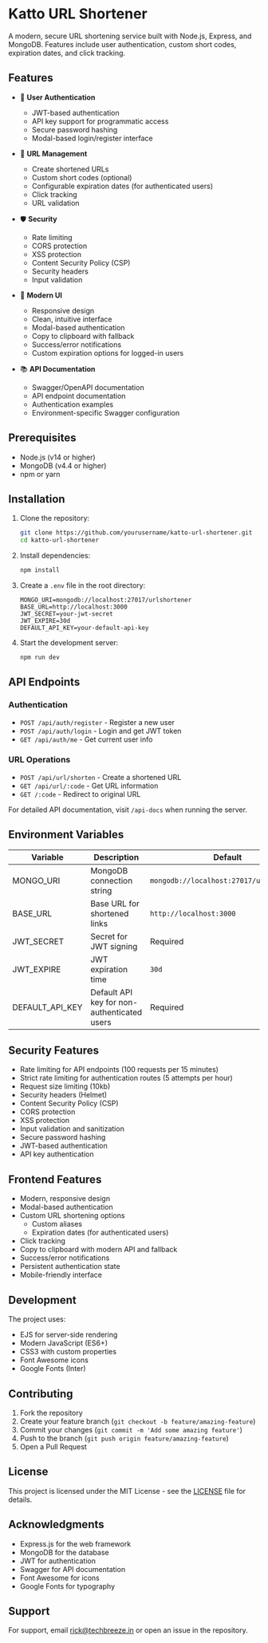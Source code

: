 # Katto URL Shortener

A modern, secure URL shortening service built with Node.js, Express, and MongoDB. Features include user authentication, custom short codes, expiration dates, and click tracking.

## Features

- 🔐 **User Authentication**
  - JWT-based authentication
  - API key support for programmatic access
  - Secure password hashing
  - Modal-based login/register interface

- 🔗 **URL Management**
  - Create shortened URLs
  - Custom short codes (optional)
  - Configurable expiration dates (for authenticated users)
  - Click tracking
  - URL validation

- 🛡️ **Security**
  - Rate limiting
  - CORS protection
  - XSS protection
  - Content Security Policy (CSP)
  - Security headers
  - Input validation

- 📱 **Modern UI**
  - Responsive design
  - Clean, intuitive interface
  - Modal-based authentication
  - Copy to clipboard with fallback
  - Success/error notifications
  - Custom expiration options for logged-in users

- 📚 **API Documentation**
  - Swagger/OpenAPI documentation
  - API endpoint documentation
  - Authentication examples
  - Environment-specific Swagger configuration

## Prerequisites

- Node.js (v14 or higher)
- MongoDB (v4.4 or higher)
- npm or yarn

## Installation

1. Clone the repository:
   ```bash
   git clone https://github.com/yourusername/katto-url-shortener.git
   cd katto-url-shortener
   ```

2. Install dependencies:
   ```bash
   npm install
   ```

3. Create a `.env` file in the root directory:
   ```env
   MONGO_URI=mongodb://localhost:27017/urlshortener
   BASE_URL=http://localhost:3000
   JWT_SECRET=your-jwt-secret
   JWT_EXPIRE=30d
   DEFAULT_API_KEY=your-default-api-key
   ```

4. Start the development server:
   ```bash
   npm run dev
   ```

## API Endpoints

### Authentication

- `POST /api/auth/register` - Register a new user
- `POST /api/auth/login` - Login and get JWT token
- `GET /api/auth/me` - Get current user info

### URL Operations

- `POST /api/url/shorten` - Create a shortened URL
- `GET /api/url/:code` - Get URL information
- `GET /:code` - Redirect to original URL

For detailed API documentation, visit `/api-docs` when running the server.

## Environment Variables

| Variable | Description | Default |
|----------|-------------|---------|
| MONGO_URI | MongoDB connection string | `mongodb://localhost:27017/urlshortener` |
| BASE_URL | Base URL for shortened links | `http://localhost:3000` |
| JWT_SECRET | Secret for JWT signing | Required |
| JWT_EXPIRE | JWT expiration time | `30d` |
| DEFAULT_API_KEY | Default API key for non-authenticated users | Required |

## Security Features

- Rate limiting for API endpoints (100 requests per 15 minutes)
- Strict rate limiting for authentication routes (5 attempts per hour)
- Request size limiting (10kb)
- Security headers (Helmet)
- Content Security Policy (CSP)
- CORS protection
- XSS protection
- Input validation and sanitization
- Secure password hashing
- JWT-based authentication
- API key authentication

## Frontend Features

- Modern, responsive design
- Modal-based authentication
- Custom URL shortening options
  - Custom aliases
  - Expiration dates (for authenticated users)
- Click tracking
- Copy to clipboard with modern API and fallback
- Success/error notifications
- Persistent authentication state
- Mobile-friendly interface

## Development

The project uses:
- EJS for server-side rendering
- Modern JavaScript (ES6+)
- CSS3 with custom properties
- Font Awesome icons
- Google Fonts (Inter)

## Contributing

1. Fork the repository
2. Create your feature branch (`git checkout -b feature/amazing-feature`)
3. Commit your changes (`git commit -m 'Add some amazing feature'`)
4. Push to the branch (`git push origin feature/amazing-feature`)
5. Open a Pull Request

## License

This project is licensed under the MIT License - see the [LICENSE](LICENSE) file for details.

## Acknowledgments

- Express.js for the web framework
- MongoDB for the database
- JWT for authentication
- Swagger for API documentation
- Font Awesome for icons
- Google Fonts for typography

## Support

For support, email rick@techbreeze.in or open an issue in the repository. 